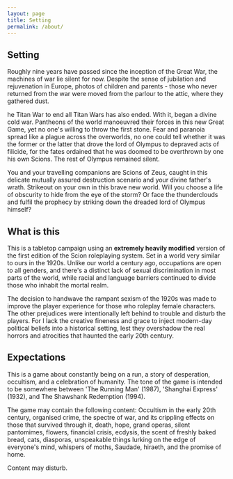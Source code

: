 ```yaml
---
layout: page
title: Setting
permalink: /about/
---
```


## Setting
Roughly nine years have passed since the inception of the Great War, the machines of war lie silent for now. Despite the sense of jubilation and rejuvenation in Europe, photos of children and parents - those who never returned from the war were moved from the parlour to the attic, where they gathered dust.

he Titan War to end all Titan Wars has also ended. With it, began a divine cold war. Pantheons of the world manoeuvred their forces in this new Great Game, yet no one's willing to throw the first stone. Fear and paranoia spread like a plague across the overworlds, no one could tell whether it was the former or the latter that drove the lord of Olympus to depraved acts of filicide, for the fates ordained that he was doomed to be overthrown by one his own Scions. The rest of Olympus remained silent.

You and your travelling companions are Scions of Zeus, caught in this delicate mutually assured destruction scenario and your divine father's wrath. Strikeout on your own in this brave new world. Will you choose a life of obscurity to hide from the eye of the storm? Or face the thunderclouds and fulfil the prophecy by striking down the dreaded lord of Olympus himself?

## What is this

This is a tabletop campaign using an **extremely heavily modified** version of the first edition of the Scion roleplaying system. Set in a world very similar to ours in the 1920s. Unlike our world a century ago, occupations are open to all genders, and there's a distinct lack of sexual discrimination in most parts of the world, while racial and language barriers continued to divide those who inhabit the mortal realm. 

The decision to handwave the rampant sexism of the 1920s was made to improve the player experience for those who roleplay female characters. The other prejudices were intentionally left behind to trouble and disturb the players. For I lack the creative fineness and grace to inject modern-day political beliefs into a historical setting, lest they overshadow the real horrors and atrocities that haunted the early 20th century. 

## Expectations

This is a game about constantly being on a run, a story of desperation, occultism, and a celebration of humanity. The tone of the game is intended to be somewhere between 'The Running Man' (1987), 'Shanghai Express' (1932), and The Shawshank Redemption (1994). 

The game may contain the following content: Occultism in the early 20th century, organised crime, the spectre of war, and its crippling effects on those that survived through it, death, hope, grand operas, silent pantomimes, flowers, financial crisis, ecdysis, the scent of freshly baked bread, cats, diasporas, unspeakable things lurking on the edge of everyone's mind, whispers of moths, Saudade, hiraeth, and the promise of home.

Content may disturb.
